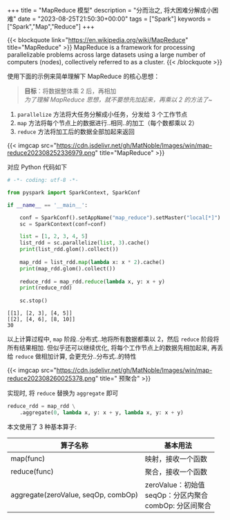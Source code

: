 +++
title = "MapReduce 模型"
description = "分而治之, 将大困难分解成小困难"
date = "2023-08-25T21:50:30+00:00"
tags = ["Spark"]
keywords = ["Spark","Map","Reduce"]
+++

{{< blockquote link="https://en.wikipedia.org/wiki/MapReduce" title="MapReduce" >}}
MapReduce is a framework for processing parallelizable problems across large datasets using a large number of computers (nodes), collectively referred to as a cluster.
{{< /blockquote >}}

使用下面的示例来简单理解下 MapReduce 的核心思想：

> **目标**：将数据整体乘 2 后，再相加  
> *为了理解 MapReduce 思想，就不要想先加起来，再乘以 2 的方法了~*

1. `parallelize` 方法将大任务分解成小任务，分发给 3 个工作节点
2. `map` 方法将每个节点上的数据进行..相同..的加工（每个数都乘以 2）
3. `reduce` 方法将加工后的数据全部加起来返回

{{< imgcap src="https://cdn.jsdelivr.net/gh/MatNoble/Images/win/map-reduce202308252336979.png" title="MapReduce" >}}

对应 Python 代码如下
```python
# -*- coding: utf-8 -*-

from pyspark import SparkContext, SparkConf

if __name__ == '__main__':

    conf = SparkConf().setAppName("map_reduce").setMaster("local[*]")
    sc = SparkContext(conf=conf)

    list = [1, 2, 3, 4, 5]
    list_rdd = sc.parallelize(list, 3).cache()
    print(list_rdd.glom().collect())
    
    map_rdd = list_rdd.map(lambda x: x * 2).cache()
    print(map_rdd.glom().collect())
    
    reduce_rdd = map_rdd.reduce(lambda x, y: x + y)
    print(reduce_rdd)
    
    sc.stop()
```

```shell
[[1], [2, 3], [4, 5]]
[[2], [4, 6], [8, 10]]
30
```

以上计算过程中, `map` 阶段..分布式..地将所有数据都乘以 2，然后 `reduce` 阶段将所有结果相加. 但似乎还可以继续优化, 将每个工作节点上的数据先相加起来, 再丢给 `reduce` 做相加计算, 会更充分..分布式..的特性

{{< imgcap src="https://cdn.jsdelivr.net/gh/MatNoble/Images/win/map-reduce202308260025378.png" title=" 预聚合" >}}

实现时, 将 `reduce` 替换为 `aggregate` 即可
```python
reduce_rdd = map_rdd \
    .aggregate(0, lambda x, y: x + y, lambda x, y: x + y)
```

本文使用了 3 种基本算子:

| 算子名称                            | 基本用法                                                      |
| ----------------------------------- | ------------------------------------------------------------ |
| map(func)                           | 映射，接收一个函数                                           |
| reduce(func)                        | 聚合，接收一个函数                                           |
| aggregate(zeroValue, seqOp, combOp) | zeroValue：初始值<br>seqOp：分区内聚合<br>combOp: 分区间聚合 |